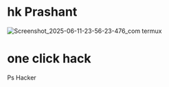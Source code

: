 # hk Prashant 
![Screenshot_2025-06-11-23-56-23-476_com termux](https://github.com/user-attachments/assets/dcd56f66-a41f-443f-81a8-18201f64e3d0)
# one click hack
Ps Hacker 
